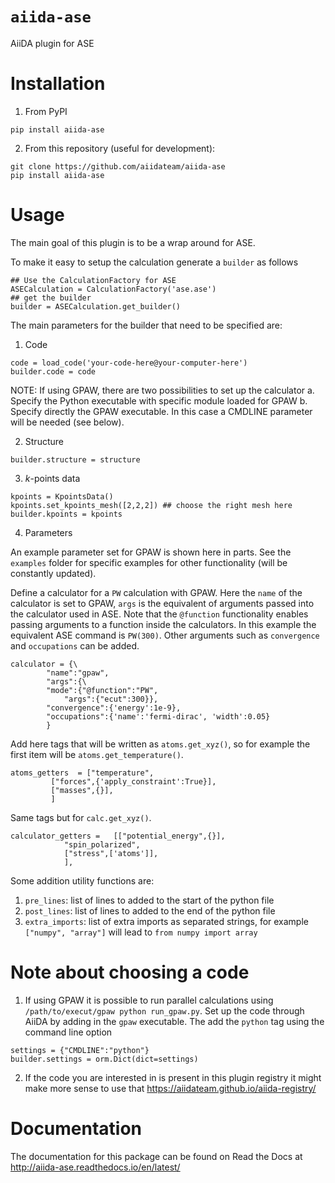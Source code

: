 # `aiida-ase`
AiiDA plugin for ASE

# Installation

1. From PyPI

```
pip install aiida-ase
```

2. From this repository (useful for development):

```
git clone https://github.com/aiidateam/aiida-ase
pip install aiida-ase
```

# Usage

The main goal of this plugin is to be a wrap around for ASE.

To make it easy to setup the calculation generate a `builder` as follows

```
## Use the CalculationFactory for ASE
ASECalculation = CalculationFactory('ase.ase')
## get the builder
builder = ASECalculation.get_builder()
```

The main parameters for the builder that need to be specified are:

1. Code

```
code = load_code('your-code-here@your-computer-here')
builder.code = code
```
NOTE: If using GPAW, there are two possibilities to set up the calculator
	a. Specify the Python executable with specific module loaded for GPAW
	b. Specify directly the GPAW executable. In this case a CMDLINE parameter will be needed (see below).

2. Structure
```
builder.structure = structure
```

3. _k_-points data
```
kpoints = KpointsData()
kpoints.set_kpoints_mesh([2,2,2]) ## choose the right mesh here
builder.kpoints = kpoints
```

4. Parameters

An example parameter set for GPAW is shown here in parts. See the `examples` folder for specific examples for other functionality (will be constantly updated).

Define a calculator for a `PW` calculation with GPAW. Here the `name` of the calculator is set to GPAW, `args` is the equivalent of arguments passed into the calculator used in ASE. Note that the `@function` functionality enables passing arguments to a function inside the calculators. In this example the equivalent ASE command is `PW(300)`. Other arguments such as `convergence` and `occupations` can be added.
```
calculator = {\
		"name":"gpaw",
		"args":{\
		"mode":{"@function":"PW",
			"args":{"ecut":300}},
		"convergence":{'energy':1e-9},
		"occupations":{'name':'fermi-dirac', 'width':0.05}
		}
```

Add here tags that will be written as `atoms.get_xyz()`, so for example the first item will be `atoms.get_temperature()`.
```
atoms_getters  = ["temperature",
		 ["forces",{'apply_constraint':True}],
		 ["masses",{}],
		 ]
```

Same tags but for `calc.get_xyz()`.
```
calculator_getters =   [["potential_energy",{}],
			"spin_polarized",
			["stress",['atoms']],
			],
```

Some addition utility functions are:

1. `pre_lines`: list of lines to added to the start of the python file
2. `post_lines`: list of lines to added to the end of the python file
3. `extra_imports`: list of extra imports as separated strings, for example `["numpy", "array"]` will lead to `from numpy import array`

# Note about choosing a code

1. If using GPAW it is possible to run parallel calculations using `/path/to/execut/gpaw python run_gpaw.py`. Set up the code through AiiDA by adding in the `gpaw` executable. The add the `python` tag using the command line option
```
settings = {"CMDLINE":"python"}
builder.settings = orm.Dict(dict=settings)
```

2. If the code you are interested in is present in this plugin registry it might make more sense to use that https://aiidateam.github.io/aiida-registry/


# Documentation
The documentation for this package can be found on Read the Docs at
http://aiida-ase.readthedocs.io/en/latest/
